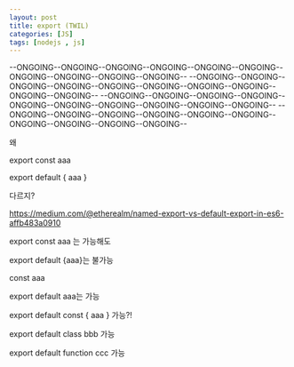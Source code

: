 ```yaml
---
layout: post
title: export (TWIL)
categories: [JS]
tags: [nodejs , js]
---
```


--ONGOING--ONGOING--ONGOING--ONGOING--ONGOING--ONGOING--ONGOING--ONGOING--ONGOING--ONGOING--
--ONGOING--ONGOING--ONGOING--ONGOING--ONGOING--ONGOING--ONGOING--ONGOING--ONGOING--ONGOING--
--ONGOING--ONGOING--ONGOING--ONGOING--ONGOING--ONGOING--ONGOING--ONGOING--ONGOING--ONGOING--
--ONGOING--ONGOING--ONGOING--ONGOING--ONGOING--ONGOING--ONGOING--ONGOING--ONGOING--ONGOING--


왜 

export const aaa

export default { aaa }

다르지?


https://medium.com/@etherealm/named-export-vs-default-export-in-es6-affb483a0910

export const aaa 는 가능해도

export default {aaa}는 불가능


const aaa

export default aaa는 가능


export default const { aaa } 가능?!

export default class bbb 가능

export default function ccc 가능
